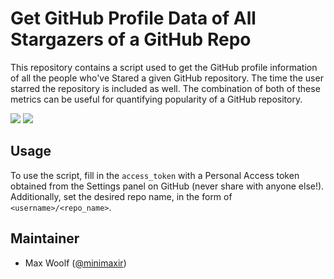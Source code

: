 # Get GitHub Profile Data of All Stargazers of a GitHub Repo
This repository contains a script used to get the GitHub profile information of all the people who've Stared a given GitHub repository. The time the user starred the repository is included as well. The combination of both of these metrics can be useful for quantifying popularity of a GitHub repository.

![](http://i.imgur.com/hv4qrL3.png)
![](http://i.imgur.com/Y74nE3Y.png)

## Usage

To use the script, fill in the `access_token` with a Personal Access token obtained from the Settings panel on GitHub (never share with anyone else!). Additionally, set the desired repo name, in the form of `<username>/<repo_name>`.

## Maintainer

* Max Woolf ([@minimaxir](http://minimaxir.com))
